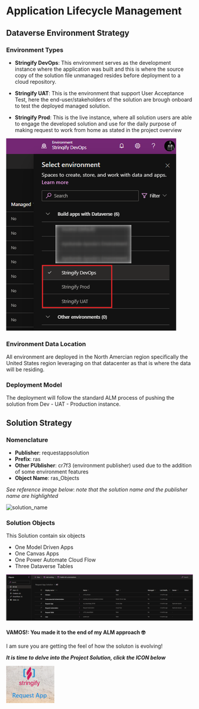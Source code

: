 # Application Lifecycle Management

## Dataverse Environment Strategy

### Environment Types

- **Stringify DevOps**: This environment serves as the development instance where the application was built and this is where the source copy of the solution file unmanaged resides before deployment to a cloud repository.

- **Stringify UAT**: This is the environment that support User Acceptance Test, here the end-user/stakeholders of the solution are brough onboard to test the deployed managed solution.

- **Stringify Prod**: This is the live instance, where all solution users are able to engage the developed solution and use for the daily purpose of making request to work from home as stated in the project overview

![](Images/environments.png)


### Environment Data Location

All environment are deployed in the North Amercian region specifically the United States region leveraging on that datacenter as that is where the data will be residing.


### Deployment Model

The deployment will follow the standard ALM process of pushing the solution from Dev - UAT - Production instance.


## Solution Strategy

### Nomenclature

- **Publisher**: requestappsolution
- **Prefix**: ras
- **Other PUblisher**: cr7f3 (environment publisher) used due to the addition of some environment features
- **Object Name**: ras_Objects

_See reference image below_: _note that the solution name and the publisher name are highlighted_

![solution_name](https://user-images.githubusercontent.com/40112011/222653358-c47aedf9-9a88-49b8-afdd-d47dc27c4731.png)


### Solution Objects

This Solution contain six objects
- One Model Driven Apps
- One Canvas Apps
- One Power Automate Cloud Flow
- Three Dataverse Tables

![](Images/solution_objects.png)


#### **VAMOS!**: You made it to the end of my ALM approach 🤓

I am sure you are getting the feel of how the soluton is evolving!

**_It is time to delve into the Project Solution, click the ICON below_**


[<img alt="ALM" width="130px" height="100pc" src="Images/request_app.png" />](https://github.com/officialAY/requestAppSolution/blob/main/projectsolution.md)
